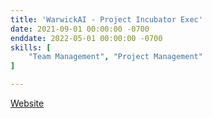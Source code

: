```yaml
---
title: 'WarwickAI - Project Incubator Exec'
date: 2021-09-01 00:00:00 -0700
enddate: 2022-05-01 00:00:00 -0700
skills: [
    "Team Management", "Project Management"
]

---
```


<!-- ![](https://warwick.ai/_next/image?url=%2Fstatic%2Flogo2.png&w=48&q=75) -->



[Website](https://warwick.ai/)
